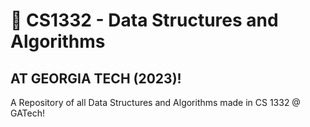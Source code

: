 # 🐝 CS1332 - Data Structures and Algorithms
## AT GEORGIA TECH (2023)!
A Repository of all Data Structures and Algorithms made in CS 1332 @ GATech!
